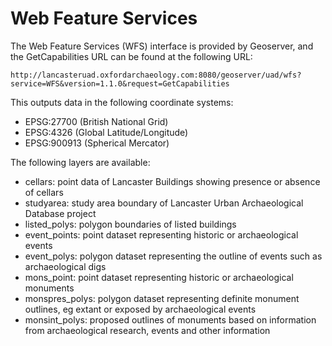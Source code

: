 # Web Feature Services

The Web Feature Services (WFS) interface is provided by Geoserver, and the GetCapabilities URL can be found at the following URL:
    
    http://lancasteruad.oxfordarchaeology.com:8080/geoserver/uad/wfs?service=WFS&version=1.1.0&request=GetCapabilities

This outputs data in the following coordinate systems:

* EPSG:27700 (British National Grid)
* EPSG:4326 (Global Latitude/Longitude)
* EPSG:900913 (Spherical Mercator)

The following layers are available:

* cellars: point data of Lancaster Buildings showing presence or absence of cellars
* studyarea: study area boundary of Lancaster Urban Archaeological Database project
* listed_polys: polygon boundaries of listed buildings
* event_points: point dataset representing historic or archaeological events
* event_polys: polygon dataset representing the outline of events such as archaeological digs
* mons_point: point dataset representing historic or archaeological monuments
* monspres_polys: polygon dataset representing definite monument outlines, eg extant or exposed by archaeological events
* monsint_polys: proposed outlines of monuments based on information from archaeological research, events and other information



